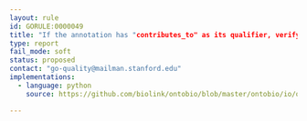 ```yaml
---
layout: rule
id: GORULE:0000049
title: "If the annotation has "contributes_to" as its qualifier, verify that at least one annotation to GO:0043234 (protein complex), or one of its child terms exists"
type: report
fail_mode: soft
status: proposed
contact: "go-quality@mailman.stanford.edu"
implementations:
  - language: python
    source: https://github.com/biolink/ontobio/blob/master/ontobio/io/qc.py#L60

---
```

